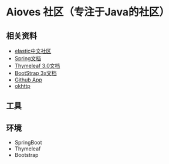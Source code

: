# Aioves 社区（专注于Java的社区）

## 相关资料
+ [elastic中文社区](https://elasticsearch.cn/)
+ [Spring文档](https://spring.io/guides)
+ [Thymeleaf 3.0文档](https://www.thymeleaf.org/doc/tutorials/3.0/usingthymeleaf.html)
+ [BootStrap 3x文档](https://v3.bootcss.com/getting-started/)
+ [Github App](https://developer.github.com/apps/building-github-apps/creating-a-github-app/)
+ [okhttp](https://square.github.io/okhttp/)

## 工具

## 环境
+ SpringBoot
+ Thymeleaf
+ Bootstrap